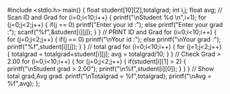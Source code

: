 #include <stdio.h>
main()
{
float student[10][2],totalgrad;
int i,j;
float avg;
    // Scan ID and Grad
     for (i=0;i<10;i++)
   {
   	  printf("\nStudent %d \n",i+1);
      for (j=0;j<2;j++) 
    {
      if(j == 0) printf("Enter your id :");
      else printf("Enter your grad :");
      scanf("%f",&student[i][j]);
    }
   }
    // PRINT ID and Grad
    for (i=0;i<10;i++)
   {
      for (j=0;j<2;j++) 
    {
      if(j == 0) printf("\nYour id :");
      else printf("\nYour grad :");
      printf("%f",student[i][j]);
    }
   } 
   // total grad
    for (i=0;i<10;i++)
   {
      for (j=1;j<2;j++) 
    {
        totalgrad = totalgrad+student[i][j];
        avg = totalgrad/10;
    }
   } 
   // Check Grad > 2.00
     for (i=0;i<10;i++)
   {
      for (j=0;j<2;j++) 
    {
       if(student[i][1] > 2) 
	   {
       	printf("\nStudent grad > 2.00");
	    printf("\n%f",student[i][0]);
	   }
    }
   } 
   // Show total grad,Avg grad.
   printf("\nTotalgrad = %f",totalgrad);
   printf("\nAvg = %f",avg);
};

